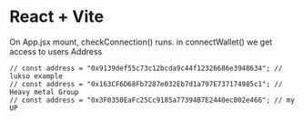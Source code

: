 # React + Vite

On App.jsx mount, checkConnection() runs.
in connectWallet() we get access to users Address

    // const address = "0x9139def55c73c12bcda9c44f12326686e3948634"; // lukso example
    // const address = "0x163CF6D68Fb7287e032Eb7d1a797E737174985c1"; // Heavy metal Group
    // const address = "0x3F0350EaFc25Cc9185a77394B7E2440ec002e466"; // my UP
